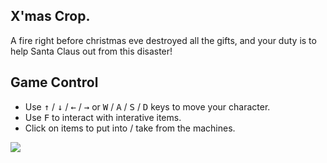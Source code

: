 ## X'mas Crop.
  
A fire right before christmas eve destroyed all the gifts, and your duty is to help Santa Claus out from this disaster!  

## Game Control

 - Use <kbd>↑</kbd> / <kbd>↓</kbd> / <kbd>←</kbd> / <kbd>→</kbd> or <kbd>W</kbd> / <kbd>A</kbd> / <kbd>S</kbd> / <kbd>D</kbd> keys to move your character.
 - Use <kbd>F</kbd> to interact with interative items.
 - Click on items to put into / take from the machines.
 
![](https://cdn.discordapp.com/attachments/893013488669192223/931031048723238922/A3.png)

